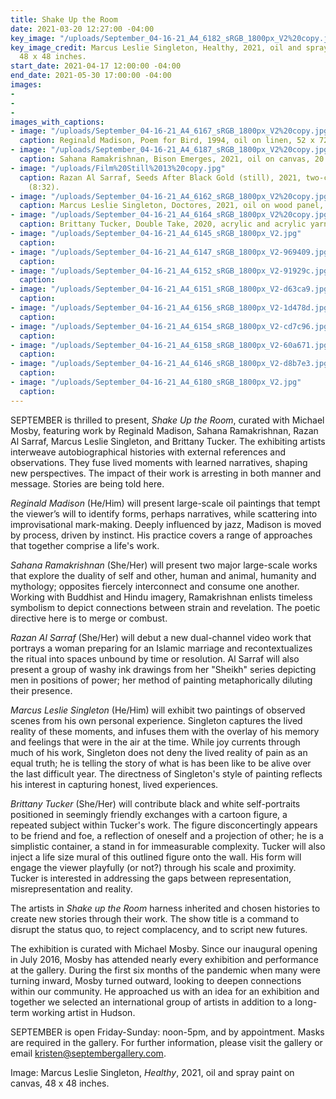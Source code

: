 ```yaml
---
title: Shake Up the Room
date: 2021-03-20 12:27:00 -04:00
key_image: "/uploads/September_04-16-21_A4_6182_sRGB_1800px_V2%20copy.jpg"
key_image_credit: Marcus Leslie Singleton, Healthy, 2021, oil and spray paint on canvas,
  48 x 48 inches.
start_date: 2021-04-17 12:00:00 -04:00
end_date: 2021-05-30 17:00:00 -04:00
images:
- 
- 
- 
images_with_captions:
- image: "/uploads/September_04-16-21_A4_6167_sRGB_1800px_V2%20copy.jpg"
  caption: Reginald Madison, Poem for Bird, 1994, oil on linen, 52 x 72 inches.
- image: "/uploads/September_04-16-21_A4_6187_sRGB_1800px_V2%20copy.jpg"
  caption: Sahana Ramakrishnan, Bison Emerges, 2021, oil on canvas, 20 x 13 inches.
- image: "/uploads/Film%20Still%2013%20copy.jpg"
  caption: Razan Al Sarraf, Seeds After Black Gold (still), 2021, two-channel video
    (8:32).
- image: "/uploads/September_04-16-21_A4_6162_sRGB_1800px_V2%20copy.jpg"
  caption: Marcus Leslie Singleton, Doctores, 2021, oil on wood panel, 14 x 11 inches.
- image: "/uploads/September_04-16-21_A4_6164_sRGB_1800px_V2%20copy.jpg"
  caption: Brittany Tucker, Double Take, 2020, acrylic and acrylic yarn on canvas.
- image: "/uploads/September_04-16-21_A4_6145_sRGB_1800px_V2.jpg"
  caption: 
- image: "/uploads/September_04-16-21_A4_6147_sRGB_1800px_V2-969409.jpg"
  caption: 
- image: "/uploads/September_04-16-21_A4_6152_sRGB_1800px_V2-91929c.jpg"
  caption: 
- image: "/uploads/September_04-16-21_A4_6151_sRGB_1800px_V2-d63ca9.jpg"
  caption: 
- image: "/uploads/September_04-16-21_A4_6156_sRGB_1800px_V2-1d478d.jpg"
  caption: 
- image: "/uploads/September_04-16-21_A4_6154_sRGB_1800px_V2-cd7c96.jpg"
  caption: 
- image: "/uploads/September_04-16-21_A4_6158_sRGB_1800px_V2-60a671.jpg"
  caption: 
- image: "/uploads/September_04-16-21_A4_6146_sRGB_1800px_V2-d8b7e3.jpg"
  caption: 
- image: "/uploads/September_04-16-21_A4_6180_sRGB_1800px_V2.jpg"
  caption: 
---
```


SEPTEMBER is thrilled to present, *Shake Up the Room*, curated with Michael Mosby, featuring work by Reginald Madison, Sahana Ramakrishnan, Razan Al Sarraf, Marcus Leslie Singleton, and Brittany Tucker. The exhibiting artists interweave autobiographical histories with external references and observations. They fuse lived moments with learned narratives, shaping new perspectives. The impact of their work is arresting in both manner and message. Stories are being told here. 

*Reginald Madison* (He/Him) will present large-scale oil paintings that tempt the viewer’s will to identify forms, perhaps narratives, while scattering into improvisational mark-making. Deeply influenced by jazz, Madison is moved by process, driven by instinct. His practice covers a range of approaches that together comprise a life's work.

*Sahana Ramakrishnan* (She/Her) will present two major large-scale works that explore the duality of self and other, human and animal, humanity and mythology; opposites fiercely interconnect and consume one another. Working with Buddhist and Hindu imagery, Ramakrishnan enlists timeless symbolism to depict connections between strain and revelation. The poetic directive here is to merge or combust.

*Razan Al Sarraf* (She/Her) will debut a new dual-channel video work that portrays a woman preparing for an Islamic marriage and recontextualizes the ritual into spaces unbound by time or resolution. Al Sarraf will also present a group of washy ink drawings from her "Sheikh" series depicting men in positions of power; her method of painting metaphorically diluting their presence. 

*Marcus Leslie Singleton* (He/Him) will exhibit two paintings of observed scenes from his own personal experience. Singleton captures the lived reality of these moments, and infuses them with the overlay of his memory and feelings that were in the air at the time. While joy currents through much of his work, Singleton does not deny the lived reality of pain as an equal truth; he is telling the story of what is has been like to be alive over the last difficult year. The directness of Singleton's style of painting reflects his interest in capturing honest, lived experiences.

*Brittany Tucker* (She/Her) will contribute black and white self-portraits positioned in seemingly friendly exchanges with a cartoon figure, a repeated subject within Tucker's work. The figure disconcertingly appears to be friend and foe, a reflection of oneself and a projection of other; he is a simplistic container, a stand in for immeasurable complexity. Tucker will also inject a life size mural of this outlined figure onto the wall. His form will engage the viewer playfully (or not?) through his scale and proximity. Tucker is interested in addressing the gaps between representation, misrepresentation and reality.

The artists in *Shake up the Room* harness inherited and chosen histories to create new stories through their work. The show title is a command to disrupt the status quo, to reject complacency, and to script new futures.

The exhibition is curated with Michael Mosby. Since our inaugural opening in July 2016, Mosby has attended nearly every exhibition and performance at the gallery. During the first six months of the pandemic when many were turning inward, Mosby turned outward, looking to deepen connections within our community. He approached us with an idea for an exhibition and together we selected an international group of artists in addition to a long-term working artist in Hudson.

SEPTEMBER is open Friday-Sunday: noon-5pm, and by appointment. Masks are required in the gallery. For further information, please visit the gallery or email kristen@septembergallery.com.
 
Image: Marcus Leslie Singleton, *Healthy*, 2021, oil and spray paint on canvas, 48 x 48 inches.


